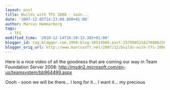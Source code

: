 ```yaml
---
layout: post
title: Builds with TFS 2008 - soon...
date: '2007-12-05T14:23:00.000+01:00'
author: Marcus Hammarberg
tags:
  - TFS
modified_time: '2010-12-14T16:20:33.382+01:00'
blogger_id: tag:blogger.com,1999:blog-36533086.post-2570605216276986226
blogger_orig_url: http://www.marcusoft.net/2007/12/builds-with-tfs-2008-soon.html
---
```


Here
is a nice video of all the goodness that are coming our way in Team
Foundation Server 2008:
<http://msdn2.microsoft.com/en-us/teamsystem/bb964499.aspx>


Oooh -
soon we will be there... I long for it... I want it... my precious
